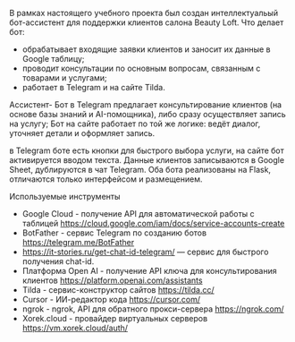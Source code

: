 
В рамках настоящего учебного проекта был создан интеллектуальый бот-ассистент для поддержки клиентов салона Beauty Loft. 
Что делает бот:
- обрабатывает входящие заявки клиентов и заносит их данные в Google таблицу;
- проводит консультации по основным вопросам, связанным с товарами и услугами; 
- работает в Telegram и на сайте Tilda.

Ассистент-
Бот в Telegram предлагает консультирование клиентов (на основе базы знаний и AI-помощника), либо сразу осуществляет запись на услугу;
Бот на сайте работает по той же логике: ведёт диалог, уточняет детали и оформляет запись.

в Telegram боте есть кнопки для быстрого выбора услуги, на сайте бот активируется вводом текста.
Данные клиентов записываются в Google Sheet, дублируются в чат Telegram.
Оба бота реализованы на Flask, отличаются только интерфейсом и размещением.

Используемые инструменты
- Google Cloud - получение API для автоматической работы с таблицей https://cloud.google.com/iam/docs/service-accounts-create
- BotFather - сервис Telegram по созданию ботов https://telegram.me/BotFather
- https://it-stories.ru/get-chat-id-telegram/ — сервис для быстрого получения chat-id.
- Платформа Open AI - получение API ключа для консультирования клиентов https://platform.openai.com/assistants
- Tilda -  сервис-конструктор сайтов https://tilda.cc/ 
- Cursor - ИИ-редактор кода https://cursor.com/ 
- ngrok - ngrok, API для обратного прокси-сервера https://ngrok.com/ 
- Xorek.cloud - провайдер виртуальных серверов https://vm.xorek.cloud/auth/ 
  
